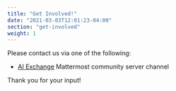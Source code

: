 ```yaml
---
title: "Get Involved!"
date: "2021-03-03T12:01:23-04:00"
section: "get-involved"
weight: 1
---
```


Please contact us via one of the following:

* [AI Exchange](https://community.mattermost.com/core/channels/ai-exchange) Mattermost community server channel
<!-- * [AI Frameworks](https://github.com/mattermost/focalboard/discussions) Mattermost community forums -->

Thank you for your input!
